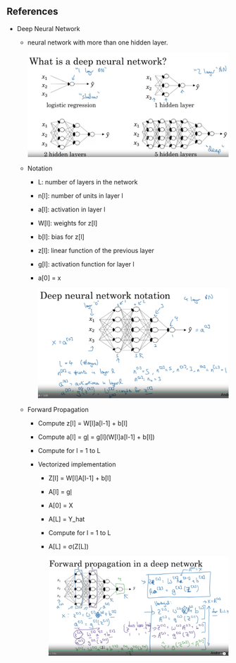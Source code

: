 ## References

- Deep Neural Network

    - neural network with more than one hidden layer.

        ![alt text](image.png)

    - Notation

        - L: number of layers in the network
        - n[l]: number of units in layer l
        - a[l]: activation in layer l
        - W[l]: weights for z[l]
        - b[l]: bias for z[l]
        - z[l]: linear function of the previous layer
        - g[l]: activation function for layer l
        - a[0] = x

            ![alt text](image-1.png)

    - Forward Propagation

        - Compute z[l] = W[l]a[l-1] + b[l]
        - Compute a[l] = g[l](z[l]) = g[l](W[l]a[l-1] + b[l])
        - Compute for l = 1 to L

        - Vectorized implementation

            - Z[l] = W[l]A[l-1] + b[l]
            - A[l] = g[l](Z[l])
            - A[0] = X
            - A[L] = Y_hat
            - Compute for l = 1 to L
            - A[L] = σ(Z[L])

                ![alt text](image-2.png)